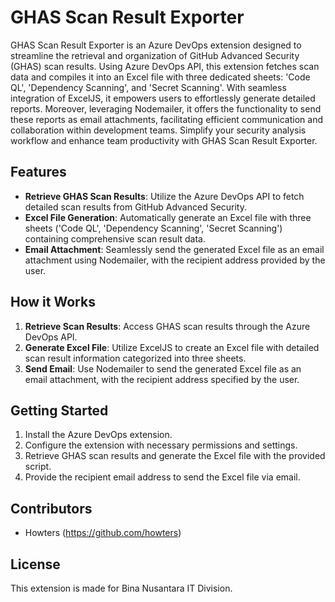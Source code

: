 # GHAS Scan Result Exporter

GHAS Scan Result Exporter is an Azure DevOps extension designed to streamline the retrieval and organization of GitHub Advanced Security (GHAS) scan results. Using Azure DevOps API, this extension fetches scan data and compiles it into an Excel file with three dedicated sheets: 'Code QL', 'Dependency Scanning', and 'Secret Scanning'. With seamless integration of ExcelJS, it empowers users to effortlessly generate detailed reports. Moreover, leveraging Nodemailer, it offers the functionality to send these reports as email attachments, facilitating efficient communication and collaboration within development teams. Simplify your security analysis workflow and enhance team productivity with GHAS Scan Result Exporter.

## Features

- **Retrieve GHAS Scan Results**: Utilize the Azure DevOps API to fetch detailed scan results from GitHub Advanced Security.
- **Excel File Generation**: Automatically generate an Excel file with three sheets ('Code QL', 'Dependency Scanning', 'Secret Scanning') containing comprehensive scan result data.
- **Email Attachment**: Seamlessly send the generated Excel file as an email attachment using Nodemailer, with the recipient address provided by the user.

## How it Works

1. **Retrieve Scan Results**: Access GHAS scan results through the Azure DevOps API.
2. **Generate Excel File**: Utilize ExcelJS to create an Excel file with detailed scan result information categorized into three sheets.
3. **Send Email**: Use Nodemailer to send the generated Excel file as an email attachment, with the recipient address specified by the user.

## Getting Started

1. Install the Azure DevOps extension.
2. Configure the extension with necessary permissions and settings.
3. Retrieve GHAS scan results and generate the Excel file with the provided script.
4. Provide the recipient email address to send the Excel file via email.

## Contributors

- Howters (https://github.com/howters)

## License

This extension is made for Bina Nusantara IT Division.
